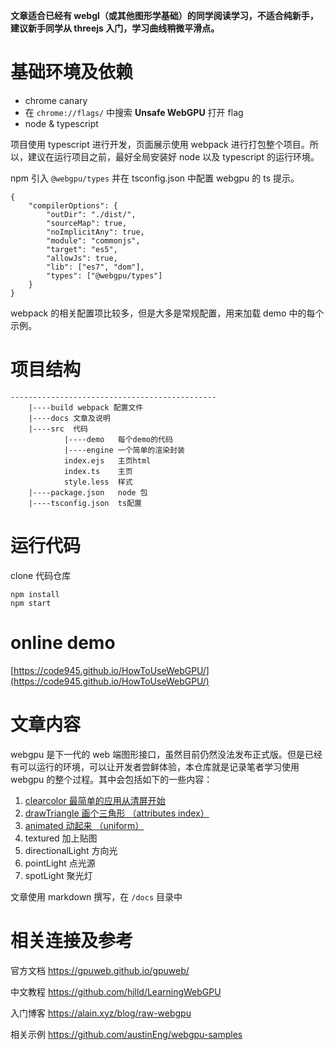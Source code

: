 <!--
 * @Author: hongxu.lin
 * @Date: 2020-07-01 14:52:34
 * @LastEditTime: 2020-07-20 17:06:02
-->

**文章适合已经有 webgl（或其他图形学基础）的同学阅读学习，不适合纯新手，建议新手同学从 threejs 入门，学习曲线稍微平滑点。**

# 基础环境及依赖

-   chrome canary
-   在 `chrome://flags/` 中搜索 **Unsafe WebGPU** 打开 flag
-   node & typescript

项目使用 typescript 进行开发，页面展示使用 webpack 进行打包整个项目。所以，建议在运行项目之前，最好全局安装好 node 以及 typescript 的运行环境。

npm 引入 `@webgpu/types` 并在 tsconfig.json 中配置 webgpu 的 ts 提示。

```
{
    "compilerOptions": {
        "outDir": "./dist/",
        "sourceMap": true,
        "noImplicitAny": true,
        "module": "commonjs",
        "target": "es5",
        "allowJs": true,
        "lib": ["es7", "dom"],
        "types": ["@webgpu/types"]
    }
}

```

webpack 的相关配置项比较多，但是大多是常规配置，用来加载 demo 中的每个示例。

# 项目结构

```
----------------------------------------------
    |----build webpack 配置文件
    |----docs 文章及说明
    |----src  代码
            |----demo   每个demo的代码
            |----engine 一个简单的渲染封装
            index.ejs   主页html
            index.ts    主页
            style.less  样式
    |----package.json   node 包
    |----tsconfig.json  ts配置
```

# 运行代码

clone 代码仓库

```
npm install
npm start
```

# online demo

[https://code945.github.io/HowToUseWebGPU/](https://code945.github.io/HowToUseWebGPU/)

# 文章内容

webgpu 是下一代的 web 端图形接口，虽然目前仍然没法发布正式版。但是已经有可以运行的环境，可以让开发者尝鲜体验，本仓库就是记录笔者学习使用 webgpu 的整个过程。其中会包括如下的一些内容：

1. [clearcolor 最简单的应用从清屏开始](docs/1.清屏.md)
2. [drawTriangle 画个三角形 （attributes index）](docs/2.绘制三角形.md)
3. [animated 动起来 （uniform）](docs/3.动起来（uniform）.md)
4. textured 加上贴图
5. directionalLight 方向光
6. pointLight 点光源
7. spotLight 聚光灯

文章使用 markdown 撰写，在 `/docs` 目录中

# 相关连接及参考

官方文档 https://gpuweb.github.io/gpuweb/

中文教程 https://github.com/hjlld/LearningWebGPU

入门博客 https://alain.xyz/blog/raw-webgpu

相关示例 https://github.com/austinEng/webgpu-samples
